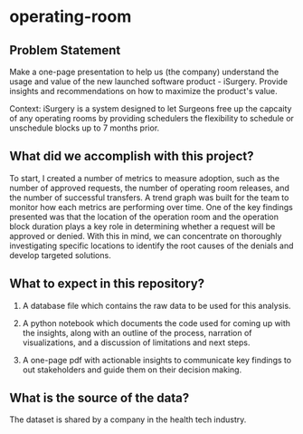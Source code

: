 # operating-room

## Problem Statement
Make a one-page presentation to help us (the company) understand the usage and value of the new launched software product - iSurgery. Provide insights and recommendations on how to maximize the product's value.  

Context: iSurgery is a system designed to let Surgeons free up the capcaity of any operating rooms by providing schedulers the flexibility to schedule or unschedule blocks up to 7 months prior. 

## What did we accomplish with this project? 
To start, I created a number of metrics to measure adoption, such as the number of approved requests, the number of operating room releases, and the number of successful transfers. A trend graph was built for the team to monitor how each metrics are performing over time. One of the key findings presented was that the location of the operation room and the operation block duration plays a key role in determining whether a request will be approved or denied. With this in mind, we can concentrate on thoroughly investigating specific locations to identify the root causes of the denials and develop targeted solutions.

## What to expect in this repository? 
1. A database file which contains the raw data to be used for this analysis. 

2. A python notebook which documents the code used for coming up with the insights, along with an outline of the process, narration of visualizations, and a discussion of limitations and next steps.  

3. A one-page pdf with actionable insights to communicate key findings to out stakeholders and guide them on their decision making. 

## What is the source of the data?
The dataset is shared by a company in the health tech industry.

